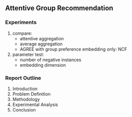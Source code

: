 ## Attentive Group Recommendation

### Experiments

1. compare:
    - attentive aggregation
    - average aggregation
    - AGREE with group preference embedding only: NCF
2. parameter test:
    - number of negative instances
    - embedding dimension

### Report Outline

1. Introduction
2. Problem Definition
3. Methodology
4. Experimental Analysis
5. Conclusion